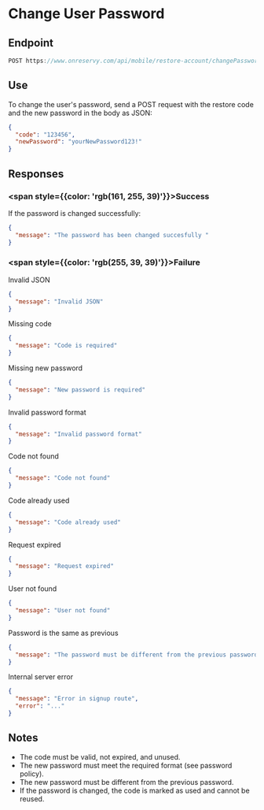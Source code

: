 # Change User Password

## Endpoint
```ts
POST https://www.onreservy.com/api/mobile/restore-account/changePassword
```

## Use
To change the user's password, send a POST request with the restore code and the new password in the body as JSON:

```json
{
  "code": "123456",
  "newPassword": "yourNewPassword123!"
}
```


## Responses

### <span style={{color: 'rgb(161, 255, 39)'}}>Success</span>
If the password is changed successfully:

```json
{
  "message": "The password has been changed succesfully "
}
```

### <span style={{color: 'rgb(255, 39, 39)'}}>Failure</span>

Invalid JSON  
```json
{
  "message": "Invalid JSON"
}
```

Missing code  
```json
{
  "message": "Code is required"
}
```

Missing new password  
```json
{
  "message": "New password is required"
}
```

Invalid password format  
```json
{
  "message": "Invalid password format"
}
```

Code not found  
```json
{
  "message": "Code not found"
}
```

Code already used  
```json
{
  "message": "Code already used"
}
```

Request expired  
```json
{
  "message": "Request expired"
}
```

User not found  
```json
{
  "message": "User not found"
}
```

Password is the same as previous  
```json
{
  "message": "The password must be different from the previous password"
}
```

Internal server error  
```json
{
  "message": "Error in signup route",
  "error": "..."
}
```

## Notes

- The code must be valid, not expired, and unused.
- The new password must meet the required format (see password policy).
- The new password must be different from the previous password.
- If the password is changed, the code is marked as used and cannot be reused.
